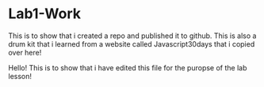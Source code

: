 # Lab1-Work
This is to show that i created a repo and published it to github.
This is also a drum kit that i learned from a website called Javascript30days that i copied over here!

Hello! This is to show that i have edited this file for the puropse of the lab lesson!
